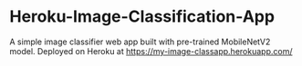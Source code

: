 # Heroku-Image-Classification-App
A simple image classifier web app built with pre-trained MobileNetV2 model. Deployed on Heroku at https://my-image-classapp.herokuapp.com/
